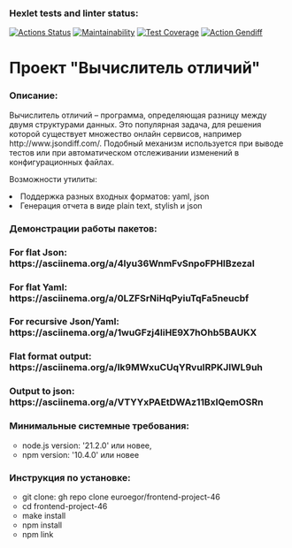 ### Hexlet tests and linter status:
[![Actions Status](https://github.com/euroegor/frontend-project-46/actions/workflows/hexlet-check.yml/badge.svg)](https://github.com/euroegor/frontend-project-46/actions)
[![Maintainability](https://api.codeclimate.com/v1/badges/f4f21035e66ca5ecc0b4/maintainability)](https://codeclimate.com/github/euroegor/frontend-project-46/maintainability)
[![Test Coverage](https://api.codeclimate.com/v1/badges/f4f21035e66ca5ecc0b4/test_coverage)](https://codeclimate.com/github/euroegor/frontend-project-46/test_coverage)
[![Action Gendiff](https://github.com/euroegor/frontend-project-46/actions/workflows/gendiff-check.yml/badge.svg)](https://github.com/euroegor/frontend-project-46/actions)

<h1>Проект "Вычислитель отличий"</h1>
<h3>Описание:</h3>
<p>Вычислитель отличий – программа, определяющая разницу между двумя структурами данных. Это популярная задача, для решения которой существует множество онлайн сервисов, например http://www.jsondiff.com/. Подобный механизм используется при выводе тестов или при автоматическом отслеживании изменений в конфигурационных файлах.</p>
<p>Возможности утилиты:</p>
<li>Поддержка разных входных форматов: yaml, json</li>
<li>Генерация отчета в виде plain text, stylish и json</li>
<h3>Демонстрации работы пакетов:</h3>
<h3>For flat Json: https://asciinema.org/a/4lyu36WnmFvSnpoFPHIBzezal</h3>
<h3>For flat Yaml: https://asciinema.org/a/0LZFSrNiHqPyiuTqFa5neucbf</h3>
<h3>For recursive Json/Yaml: https://asciinema.org/a/1wuGFzj4liHE9X7hOhb5BAUKX</h3>
<h3>Flat format output: https://asciinema.org/a/Ik9MWxuCUqYRvuIRPKJlWL9uh</h3>
<h3>Output to json: https://asciinema.org/a/VTYYxPAEtDWAz11BxIQemOSRn</h3>
<h3>Минимальные системные требования:</h3>
<ul type="circle">
<li>node.js version: '21.2.0' или новее,</li>
<li>npm version: '10.4.0' или новее</li>
</ul>
<h3>Инструкция по установке:</h3>
<ul type="circle">
<li>git clone: gh repo clone euroegor/frontend-project-46</li>
<li>cd frontend-project-46</li>
<li>make install</li>
<li>npm install</li>
<li>npm link</li>
</ul>